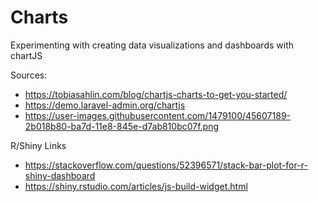 # Charts
Experimenting with creating data visualizations and dashboards with chartJS 

Sources:

- https://tobiasahlin.com/blog/chartjs-charts-to-get-you-started/
- https://demo.laravel-admin.org/chartjs
- https://user-images.githubusercontent.com/1479100/45607189-2b018b80-ba7d-11e8-845e-d7ab810bc07f.png


R/Shiny Links
- https://stackoverflow.com/questions/52396571/stack-bar-plot-for-r-shiny-dashboard
- https://shiny.rstudio.com/articles/js-build-widget.html
